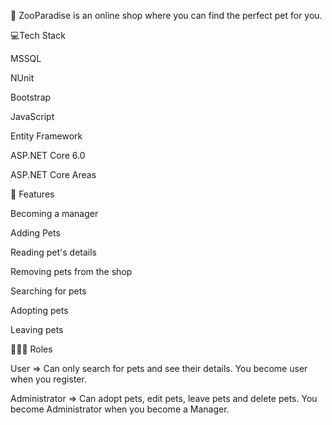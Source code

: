 🐶 ZooParadise is an online shop where you can find the perfect pet for you.

💻Tech Stack

MSSQL

NUnit

Bootstrap

JavaScript

Entity Framework

ASP.NET Core 6.0

ASP.NET Core Areas


🎯 Features

Becoming a manager

Adding Pets

Reading pet's details

Removing pets from the shop

Searching for pets

Adopting pets

Leaving pets


👨🏽‍💻 Roles

User => Can only search for pets and see their details. You become user when you register.

Administrator => Can adopt pets, edit pets, leave pets and delete pets. You become Administrator when you become a Manager.
